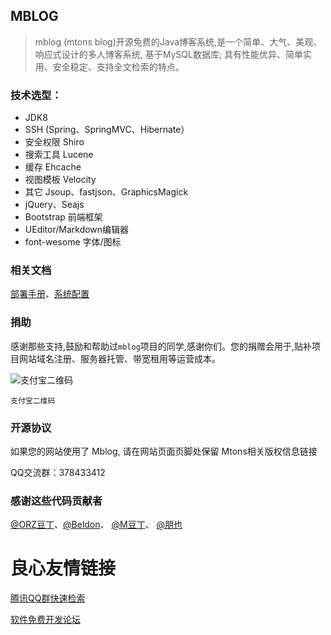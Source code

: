 ﻿## MBLOG

> mblog (mtons blog)开源免费的Java博客系统,是一个简单、大气、美观、响应式设计的多人博客系统, 基于MySQL数据库; 具有性能优异、简单实用、安全稳定、支持全文检索的特点。

### 技术选型：

* JDK8
* SSH (Spring、SpringMVC、Hibernate）
* 安全权限 Shiro
* 搜索工具 Lucene
* 缓存 Ehcache
* 视图模板 Velocity
* 其它 Jsoup、fastjson、GraphicsMagick
* jQuery、Seajs
* Bootstrap 前端框架
* UEditor/Markdown编辑器
* font-wesome 字体/图标


### 相关文档
[部署手册](http://mblog.mtons.com/doc/1.html)、[系统配置](http://mblog.mtons.com/doc/2.html)


### 捐助
感谢那些支持,鼓励和帮助过`mblog`项目的同学,感谢你们。您的捐赠会用于,贴补项目网站域名注册、服务器托管、带宽租用等运营成本。

![支付宝二维码](http://git.oschina.net/uploads/images/2015/0905/135429_b3326bf1_116277.png "支付宝二维码")

`支付宝二维码`

### 开源协议

如果您的网站使用了 Mblog, 请在网站页面页脚处保留 Mtons相关版权信息链接

QQ交流群：378433412

### 感谢这些代码贡献者

[@ORZ豆丁](http://git.oschina.net/traxex)、[@Beldon](http://git.oschina.net/beldon)、 [@M豆丁](http://git.oschina.net/danke)、 [@朋也](http://git.oschina.net/20110516)

 # 良心友情链接

[腾讯QQ群快速检索](http://u.720life.cn/s/8cf73f7c)

[软件免费开发论坛](http://u.720life.cn/s/bbb01dc0)